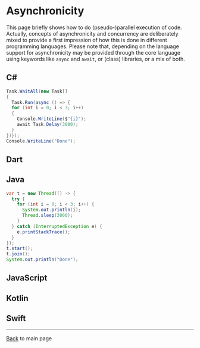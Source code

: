 # Asynchronicity

This page briefly shows how to do (pseudo-)parallel execution of code. Actually, concepts of asynchronicity and concurrency are deliberately mixed to provide a first impression of how this is done in different programming languages. Please note that, depending on the language support for asynchronicity may be provided through the core language using keywords like `async` and `await`, or (class) libraries, or a mix of both.

## C#

```csharp
Task.WaitAll(new Task[]
{
  Task.Run(async () => {
  for (int i = 0; i < 3; i++)
  {
    Console.WriteLine($"{i}");
    await Task.Delay(3000);
  }
})});
Console.WriteLine("Done");
```

## Dart

## Java

```java
var t = new Thread(() -> {
  try {
    for (int i = 0; i < 3; i++) {
      System.out.println(i);
      Thread.sleep(3000);
    }
  } catch (InterruptedException e) {
    e.printStackTrace();
  }
});
t.start();
t.join();
System.out.println("Done");
```

## JavaScript

## Kotlin

## Swift

---
[Back](/README.md) to main page